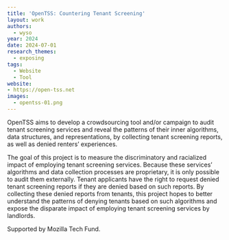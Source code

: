 ```yaml
---
title: 'OpenTSS: Countering Tenant Screening'
layout: work
authors:
  - wyso
year: 2024
date: 2024-07-01
research_themes:
  - exposing
tags:
  - Website
  - Tool
website:
- https://open-tss.net
images:
  - opentss-01.png
---
```

OpenTSS aims to develop a crowdsourcing tool and/or campaign to audit tenant screening services and reveal the patterns of their inner algorithms, data structures, and representations, by collecting tenant screening reports, as well as denied renters’ experiences.

The goal of this project is to measure the discriminatory and racialized impact of employing tenant screening services. Because these services’ algorithms and data collection processes are proprietary, it is only possible to audit them externally. Tenant applicants have the right to request denied tenant screening reports if they are denied based on such reports. By collecting these denied reports from tenants, this project hopes to better understand the patterns of denying tenants based on such algorithms and expose the disparate impact of employing tenant screening services by landlords.

Supported by Mozilla Tech Fund.
